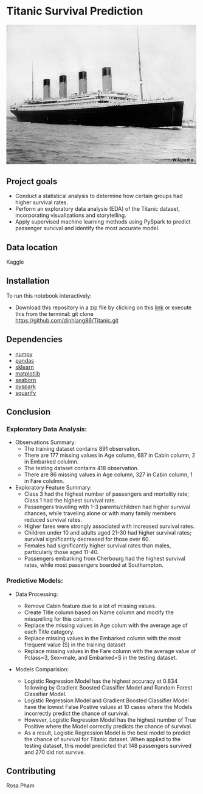 # Titanic Survival Prediction

<img src="./images/titanic.png" width="500">

## Project goals
- Conduct a statistical analysis to determine how certain groups had higher survival rates.
- Perform an exploratory data analysis (EDA) of the Titanic dataset, incorporating visualizations and storytelling.
- Apply supervised machine learning methods using PySpark to predict passenger survival and identify the most accurate model.

## Data location
Kaggle

## Installation
To run this notebook interactively:
- Download this repository in a zip file by clicking on this [link](https://github.com/dinhlang86/Titanic.git/archive/refs/heads/main.zip) or execute this from the terminal: git clone https://github.com/dinhlang86/Titanic.git

## Dependencies
- [numpy](https://numpy.org/)
- [pandas](http://pandas.pydata.org/)
- [sklearn](http://scikit-learn.org/stable/)
- [matplotlib](http://matplotlib.org/)
- [seaborn](https://seaborn.pydata.org/)
- [pyspark](https://spark.apache.org/docs/latest/api/python/index.html)
- [squarify](https://python-charts.com/part-whole/treemap-matplotlib/)

## Conclusion

### Exploratory Data Analysis:
- Observations Summary:
    - The training dataset contains 891 observation.
    - There are 177 missing values in Age column, 687 in Cabin column, 2 in Embarked colulmn.
    - The testing dataset contains 418 observation.
    - There are 86 missing values in Age column, 327 in Cabin column, 1 in Fare colulmn.
- Exploratory Feature Summary:
    - Class 3 had the highest number of passengers and mortality rate; Class 1 had the highest survival rate.
    - Passengers traveling with 1-3 parents/children had higher survival chances, while traveling alone or with many family members reduced survival rates.
    - Higher fares were strongly associated with increased survival rates.
    - Children under 10 and adults aged 21-30 had higher survival rates; survival significantly decreased for those over 60.
    - Females had significantly higher survival rates than males, particularly those aged 11-40.
    - Passengers embarking from Cherbourg had the highest survival rates, while most passengers boarded at Southampton.

### Predictive Models:
- Data Processing:
    - Remove Cabin feature due to a lot of missing values.
    - Create Title column based on Name column and modify the misspelling for this column.
    - Replace the missing values in Age colum with the average age of each Title category.
    - Replace missing values in the Embarked column with the most frequent value (S) in the training dataset.
    - Replace missing values in the Fare column with the average value of Pclass=3, Sex=male, and Embarked=S in the testing dataset.

- Models Comparision:
    -   Logistic Regression Model has the highest accuracy at 0.834 following by Gradient Boosted Classifier Model and Random Forest Classifier Model. 
    -   Logistic Regression Model and Gradient Boosted Classifier Model have the lowest False Postive values at 10 cases where the Models incorrectly predict the chance of survival. 
    -   However, Logistic Regression Model has the highest number of True Positive where the Model correctly predicts the chance of survival.
    -   As a result, Logistic Regression Model is the best model to predict the chance of survival for Titanic dataset. When applied to the testing dataset, this model predicted that 148 passengers survived and 270 did not survive.

## Contributing
Rosa Pham


